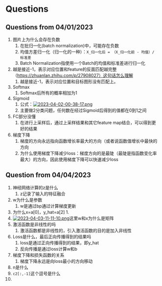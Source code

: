 # Questions

## Questions from 04/01/2023
1. 图片上为什么会存在负数
   1. 在批归一化(batch normalization)中，可能存在负数
   2. 均值方差归一化（归一化的一种）：`X_归一化后 = （X_归一化前 - 均值）/ 标准差`
   3. Batch Normalization指使用一个Batch的均值和标准差进行归一化
2. 越是接近-1，表示对应位置和feature的反面匹配越完整（https://zhuanlan.zhihu.com/p/27908027）这句话怎么理解
   1. 越是接近-1，表示对应位置和目标图形没有匹配上。
3. Softmax
   1. Softmax后所有的概率相加为1
4. Sigmoid
   1. 公式：[![2023-04-02-00-38-17.png](https://i.postimg.cc/yd5gdjP5/2023-04-02-00-38-17.png)](https://postimg.cc/gXVktv1q)
   2. 主要做2分类问题，任何数在经过Sigmoid后得到的值都在0到1之间
5. FC部分没懂
   1. 在进行上采样后，通过上采样结果和其它feature map结合，可以得到更好的结果
6. 梯度下降
   1. 梯度的方向永远指向函数增长率最大的方向（或者说函数值增长中最快的方向
   2. 为什么使用梯度下降减少loss：梯度方向的是最陡（最陡是指函数变化率最大）的方向，因此使用梯度下降可以快速减少loss

## Question from 04/04/2023
1. 神经网络计算的z是什么
   1. z记录了输入的特征融合
2. w为什么是参数
   1. w是通过bp通过计算梯度更新
3. 为什么x=a[0]，y_hat=a[2]
   1. 
4. [![2023-04-03-11-11-10.png](https://i.postimg.cc/Dy1vqXWc/2023-04-03-11-11-10.png)](https://postimg.cc/3dJQhWFy)这里w和x为什么是矩阵
5. 激活函数是非线性的吗
   1. 激活函数都是非线性的，引入激活函数的目的是加入非线性
6. Loss是什么，最后正向传播得到的结果吗
   1. loss是通过正向传播得到的结果，即y_hat
   2. 反向传播是通过loss计算w和b
7. 梯度下降和损失函数的关系
   1. 梯度下降永远是向loss最小的方向移动
8. n是什么
9.  `c2[:,-1]`这个逗号是什么
10. 